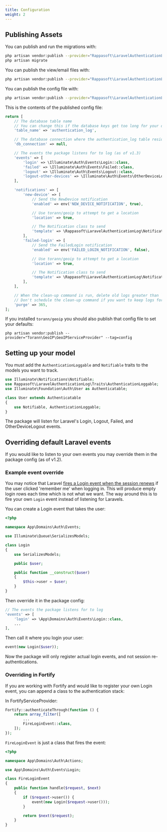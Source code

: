 ```yaml
---
title: Configuration
weight: 2
---
```


## Publishing Assets

You can publish and run the migrations with:

```bash
php artisan vendor:publish --provider="Rappasoft\LaravelAuthenticationLog\LaravelAuthenticationLogServiceProvider" --tag="authentication-log-migrations"
php artisan migrate
```

You can publish the view/email files with:

```bash
php artisan vendor:publish --provider="Rappasoft\LaravelAuthenticationLog\LaravelAuthenticationLogServiceProvider" --tag="authentication-log-views"
```

You can publish the config file with:

```bash
php artisan vendor:publish --provider="Rappasoft\LaravelAuthenticationLog\LaravelAuthenticationLogServiceProvider" --tag="authentication-log-config"
```

This is the contents of the published config file:

```php
return [
    // The database table name
    // You can change this if the database keys get too long for your driver
    'table_name' => 'authentication_log',

    // The database connection where the authentication_log table resides. Leave empty to use the default
    'db_connection' => null,

    // The events the package listens for to log (as of v1.3)
    'events' => [
        'login' => \Illuminate\Auth\Events\Login::class,
        'failed' => \Illuminate\Auth\Events\Failed::class,
        'logout' => \Illuminate\Auth\Events\Logout::class,
        'logout-other-devices' => \Illuminate\Auth\Events\OtherDeviceLogout::class,
    ],

    'notifications' => [
        'new-device' => [
            // Send the NewDevice notification
            'enabled' => env('NEW_DEVICE_NOTIFICATION', true),

            // Use torann/geoip to attempt to get a location
            'location' => true,

            // The Notification class to send
            'template' => \Rappasoft\LaravelAuthenticationLog\Notifications\NewDevice::class,
        ],
        'failed-login' => [
            // Send the FailedLogin notification
            'enabled' => env('FAILED_LOGIN_NOTIFICATION', false),

            // Use torann/geoip to attempt to get a location
            'location' => true,

            // The Notification class to send
            'template' => \Rappasoft\LaravelAuthenticationLog\Notifications\FailedLogin::class,
        ],
    ],

    // When the clean-up command is run, delete old logs greater than `purge` days
    // Don't schedule the clean-up command if you want to keep logs forever.
    'purge' => 365,
];
```

If you installed `torann/geoip` you should also publish that config file to set your defaults:

```
php artisan vendor:publish --provider="Torann\GeoIP\GeoIPServiceProvider" --tag=config
```

## Setting up your model

You must add the `AuthenticationLoggable` and `Notifiable` traits to the models you want to track.

```php
use Illuminate\Notifications\Notifiable;
use Rappasoft\LaravelAuthenticationLog\Traits\AuthenticationLoggable;
use Illuminate\Foundation\Auth\User as Authenticatable;

class User extends Authenticatable
{
    use Notifiable, AuthenticationLoggable;
}
```

The package will listen for Laravel's Login, Logout, Failed, and OtherDeviceLogout events.

## Overriding default Laravel events

If you would like to listen to your own events you may override them in the package config (as of v1.2).

### Example event override

You may notice that Laravel [fires a Login event when the session renews](https://github.com/laravel/framework/blob/master/src/Illuminate/Auth/SessionGuard.php#L149) if the user
clicked 'remember me' when logging in. This will produce empty login rows each time which is not what we want. The way around this is to fire your own `Login` event instead of
listening for Laravels.

You can create a Login event that takes the user:

```php
<?php

namespace App\Domains\Auth\Events;

use Illuminate\Queue\SerializesModels;

class Login
{
    use SerializesModels;

    public $user;

    public function __construct($user)
    {
        $this->user = $user;
    }
}
```

Then override it in the package config:

```php
// The events the package listens for to log
'events' => [
    'login' => \App\Domains\Auth\Events\Login::class,
    ...
],
```

Then call it where you login your user:

```php
event(new Login($user));
```

Now the package will only register actual login events, and not session re-authentications.

### Overriding in Fortify

If you are working with Fortify and would like to register your own Login event, you can append a class to the authentication stack:

In FortifyServiceProvider:

```php
Fortify::authenticateThrough(function () {
    return array_filter([
        ...
        FireLoginEvent::class,
    ]);
});
```

`FireLoginEvent` is just a class that fires the event:

```php
<?php

namespace App\Domains\Auth\Actions;

use App\Domains\Auth\Events\Login;

class FireLoginEvent
{
    public function handle($request, $next)
    {
        if ($request->user()) {
            event(new Login($request->user()));
        }

        return $next($request);
    }
}
```
